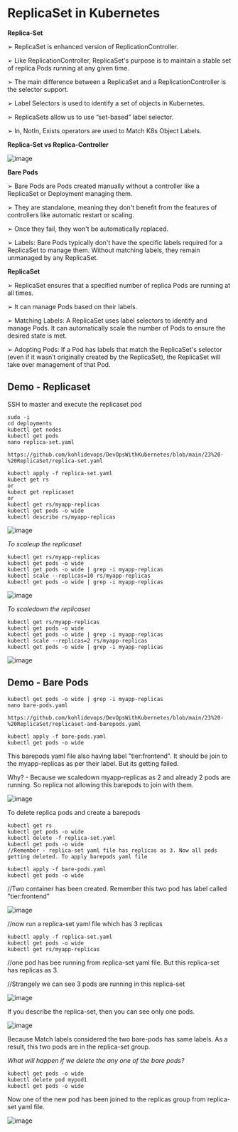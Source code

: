 # ReplicaSet in Kubernetes

**Replica-Set**

➢ ReplicaSet is enhanced version of ReplicationController.

➢ Like ReplicationController, ReplicaSet's purpose is to maintain a stable set of replica Pods running at any given time.

➢ The main difference between a ReplicaSet and a ReplicationController is the selector support.

➢ Label Selectors is used to identify a set of objects in Kubernetes.

➢ ReplicaSets allow us to use “set-based” label selector.

➢ In, NotIn, Exists operators are used to Match K8s Object Labels.

**Replica-Set vs Replica-Controller**

![image](https://github.com/user-attachments/assets/6db8512b-6925-41ab-bbf1-499541fa9297)

**Bare Pods**

➢ Bare Pods are Pods created manually without a controller like a ReplicaSet or Deployment managing them.

➢ They are standalone, meaning they don't benefit from the features of controllers like automatic restart or scaling.

➢ Once they fail, they won't be automatically replaced.

➢ Labels: Bare Pods typically don't have the specific labels required for a ReplicaSet to manage them. Without matching labels, they remain unmanaged by any ReplicaSet.

**ReplicaSet**

➢ ReplicaSet ensures that a specified number of replica Pods are running at all times.

➢ It can manage Pods based on their labels.

➢ Matching Labels: A ReplicaSet uses label selectors to identify and manage Pods. It can automatically scale the number of Pods to ensure the desired state is met.
 
➢ Adopting Pods: If a Pod has labels that match the ReplicaSet's selector (even if it wasn’t originally created by the ReplicaSet), the ReplicaSet will take over management of that Pod.

## Demo - Replicaset

SSH to master and execute the replicaset pod

```
sudo -i
cd deployments
kubectl get nodes
kubectl get pods
nano replica-set.yaml

https://github.com/kohlidevops/DevOpsWithKubernetes/blob/main/23%20-%20ReplicaSet/replica-set.yaml

kubectl apply -f replica-set.yaml
kubect get rs
or
kubect get replicaset
or
kubectl get rs/myapp-replicas
kubectl get pods -o wide
kubectl describe rs/myapp-replicas
```

![image](https://github.com/user-attachments/assets/298cd465-31bd-46b3-a32d-b11118902745)

_To scaleup the replicaset_

```
kubectl get rs/myapp-replicas
kubectl get pods -o wide
kubectl get pods -o wide | grep -i myapp-replicas
kubectl scale --replicas=10 rs/myapp-replicas
kubectl get pods -o wide | grep -i myapp-replicas
```

![image](https://github.com/user-attachments/assets/a8924149-2ffd-480e-8d0e-ed4db0e6c9d9)

_To scaledown the replicaset_

```
kubectl get rs/myapp-replicas
kubectl get pods -o wide
kubectl get pods -o wide | grep -i myapp-replicas
kubectl scale --replicas=2 rs/myapp-replicas
kubectl get pods -o wide | grep -i myapp-replicas
```

![image](https://github.com/user-attachments/assets/36979f69-d51c-4b6b-a2cd-af4bf0fcd402)

## Demo - Bare Pods

```
kubectl get pods -o wide | grep -i myapp-replicas
nano bare-pods.yaml

https://github.com/kohlidevops/DevOpsWithKubernetes/blob/main/23%20-%20ReplicaSet/replicaset-and-barepods.yaml

kubectl apply -f bare-pods.yaml
kubectl get pods -o wide
```

This barepods yaml file also having label "tier:frontend". It should be join to the myapp-replicas as per their label. But its getting failed.

Why? - Because we scaledown myapp-replicas as 2 and already 2 pods are running. So replica not allowing this barepods to join with them.

![image](https://github.com/user-attachments/assets/3f330ac3-8161-469f-9a5e-bc0c636b05aa)

To delete replica pods and create a barepods

```
kubectl get rs
kubectl get pods -o wide
kubectl delete -f replica-set.yaml
kubectl get pods -o wide
//Remember - replica-set yaml file has replicas as 3. Now all pods getting deleted. To apply barepods yaml file

kubectl apply -f bare-pods.yaml
kubectl get pods -o wide
```


//Two container has been created. Remember this two pod has label called "tier:frontend"

![image](https://github.com/user-attachments/assets/0a5803b6-a454-43f5-b984-5a9994544c84)

//now run a replica-set yaml file which has 3 replicas

```
kubectl apply -f replica-set.yaml
kubectl get pods -o wide
kubectl get rs/myapp-replicas
```

//one pod has bee running from replica-set yaml file. But this replica-set has replicas as 3.

//Strangely we can see 3 pods are running in this replica-set

![image](https://github.com/user-attachments/assets/1cb663a6-37c9-44f9-b48d-df7fecbb100b)

If you describe the replica-set, then you can see only one pods.

![image](https://github.com/user-attachments/assets/a83cb401-c2aa-4603-93f0-029ccf254559)

Because Match labels considered the two bare-pods has same labels. As a result, this two pods are in the replica-set group.

_What will happen if we delete the any one of the bare pods?_

```
kubectl get pods -o wide
kubectl delete pod mypod1
kubectl get pods -o wide
```

Now one of the new pod has been joined to the replicas group from replica-set yaml file.

![image](https://github.com/user-attachments/assets/967b5e66-5015-4175-a798-4c1ad17f13fc)



